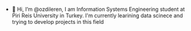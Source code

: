- 👋 Hi, I’m @ozdileren, I am Information Systems Engineering student at Piri Reis University in Turkey.  I'm currently learining data scinece and trying to develop projects in this field

<!---
ozdileren/ozdileren is a ✨ special ✨ repository because its `README.md` (this file) appears on your GitHub profile.
You can click the Preview link to take a look at your changes.
--->
